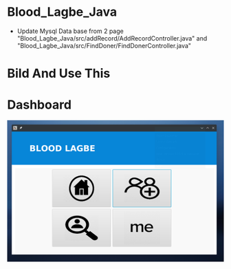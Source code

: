 # Blood_Lagbe_Java 
* Update Mysql Data base from 2 page "Blood_Lagbe_Java/src/addRecord/AddRecordController.java" and  "Blood_Lagbe_Java/src/FindDoner/FindDonerController.java"
# Bild And Use This 

# Dashboard
![alt text](https://github.com/dkkundu/Blood_Lagbe_Java/blob/main/Project/Dashboard.png?raw=true)
